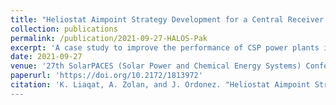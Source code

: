 ```yaml
---
title: "Heliostat Aimpoint Strategy Development for a Central Receiver System Plant in Pakistani Climate"
collection: publications
permalink: /publication/2021-09-27-HALOS-Pak
excerpt: 'A case study to improve the performance of CSP power plants in Pakistan.'
date: 2021-09-27
venue: '27th SolarPACES (Solar Power and Chemical Energy Systems) Conference, 2021'
paperurl: 'https://doi.org/10.2172/1813972'
citation: 'K. Liaqat, A. Zolan, and J. Ordonez. "Heliostat Aimpoint Strategy Development for a Central Receiver System Plant in Pakistani Climate". 27th SolarPACES (Solar Power and Chemical Energy Systems) Conference, 2021
---
```


